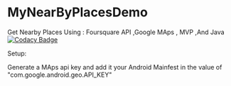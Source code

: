 # MyNearByPlacesDemo
Get Nearby Places Using : Foursquare API ,Google MAps , MVP ,And Java
[![Codacy Badge](https://api.codacy.com/project/badge/Grade/1110d24c01824b6baf43544651989a0b)](https://www.codacy.com/manual/Aia-Ashraf/MyNearByPlacesDemo?utm_source=github.com&amp;utm_medium=referral&amp;utm_content=Aia-Ashraf/MyNearByPlacesDemo&amp;utm_campaign=Badge_Grade)

Setup: 

Generate a MAps api key and add it your Android Mainfest in the value of "com.google.android.geo.API_KEY"

